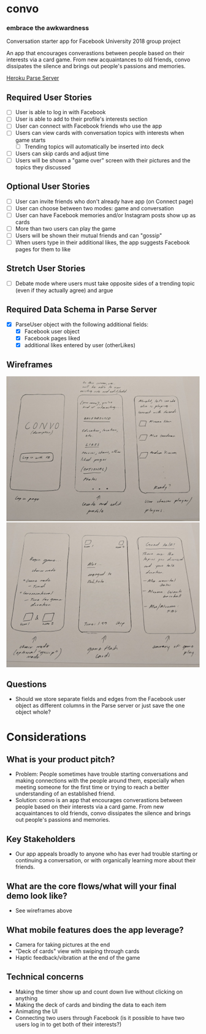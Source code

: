 # convo 
### embrace the awkwardness
Conversation starter app for Facebook University 2018 group project

An app that encourages converastions between people based on their interests via a card game. From new acquaintances to old friends, convo dissipates the silence and brings out people's passions and memories.

[Heroku Parse Server](https://dashboard.heroku.com/apps/fbu-convo)

## Required User Stories
* [ ] User is able to log in with Facebook
* [ ] User is able to add to their profile's interests section
* [ ] User can connect with Facebook friends who use the app
* [ ] Users can view cards with conversation topics with interests when game starts
  * [ ] Trending topics will automatically be inserted into deck
* [ ] Users can skip cards and adjust time
* [ ] Users will be shown a "game over" screen with their pictures and the topics they discussed

## Optional User Stories
* [ ] User can invite friends who don't already have app (on Connect page)
* [ ] User can choose between two modes: game and conversation
* [ ] User can have Facebook memories and/or Instagram posts show up as cards
* [ ] More than two users can play the game
* [ ] Users will be shown their mutual friends and can "gossip"
* [ ] When users type in their additional likes, the app suggests Facebook pages for them to like

## Stretch User Stories
* [ ] Debate mode where users must take opposite sides of a trending topic (even if they actually agree) and argue

## Required Data Schema in Parse Server
* [x] ParseUser object with the following additional fields:
  * [x] Facebook user object
  * [x] Facebook pages liked
  * [x] additional likes entered by user (otherLikes)

## Wireframes
![First three stories](wireframes_1.jpg)
![Last three stories](wireframes_2.jpg)

## Questions
* Should we store separate fields and edges from the Facebook user object as different columns in the Parse server or just save the one object whole?

# Considerations

## What is your product pitch?
* Problem: People sometimes have trouble starting conversations and making connections with the people around them, especially when meeting someone for the first time or trying to reach a better understanding of an established friend. 
* Solution: convo is an app that encourages converastions between people based on their interests via a card game. From new acquaintances to old friends, convo dissipates the silence and brings out people's passions and memories.

## Key Stakeholders
* Our app appeals broadly to anyone who has ever had trouble starting or continuing a conversation, or with organically learning more about their friends.

## What are the core flows/what will your final demo look like?
* See wireframes above

## What mobile features does the app leverage?
* Camera for taking pictures at the end
* "Deck of cards" view with swiping through cards
* Haptic feedback/vibration at the end of the game

## Technical concerns
* Making the timer show up and count down live without clicking on anything
* Making the deck of cards and binding the data to each item
* Animating the UI
* Connecting two users through Facebook (is it possible to have two users log in to get both of their interests?)

